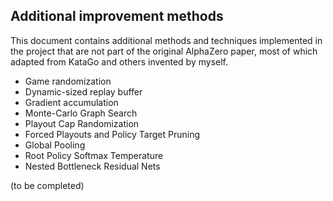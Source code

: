 ## Additional improvement methods

This document contains additional methods and techniques implemented in the project that are not part of the original AlphaZero paper, most of which adapted from KataGo and others invented by myself.

* Game randomization
* Dynamic-sized replay buffer
* Gradient accumulation
* Monte-Carlo Graph Search
* Playout Cap Randomization
* Forced Playouts and Policy Target Pruning
* Global Pooling
* Root Policy Softmax Temperature
* Nested Bottleneck Residual Nets

(to be completed)